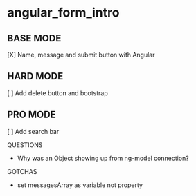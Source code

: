 # angular_form_intro

## BASE MODE
[X] Name, message and submit button with Angular

## HARD MODE
[ ] Add delete button and bootstrap

## PRO MODE
[ ] Add search bar

QUESTIONS
  * Why was an Object showing up from ng-model connection?



GOTCHAS
  * set messagesArray as variable not property
